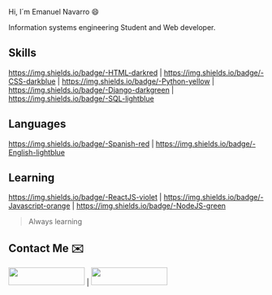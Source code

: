 
Hi, I´m Emanuel Navarro :smile:

Information systems engineering Student and Web developer.

##  Skills
https://img.shields.io/badge/-HTML-darkred | https://img.shields.io/badge/-CSS-darkblue | https://img.shields.io/badge/-Python-yellow | https://img.shields.io/badge/-Django-darkgreen | https://img.shields.io/badge/-SQL-lightblue

## Languages
https://img.shields.io/badge/-Spanish-red | https://img.shields.io/badge/-English-lightblue 

## Learning
https://img.shields.io/badge/-ReactJS-violet | https://img.shields.io/badge/-Javascript-orange | https://img.shields.io/badge/-NodeJS-green

> Always learning

## Contact Me :envelope:

<a href="https://www.linkedin.com/in/emanuelnav" target="_blank"><img src="https://img.shields.io/badge/linkedin-%23108CCC.svg?&style=for-the-badge&logo=linkedin&logoColor=white" height="35" width="150"></a> | <a href="https://www.instagram.com/emanuelnav_" target="_blank"><img src="https://img.shields.io/badge/instagram-%23D17417.svg?&style=for-the-badge&logo=instagram&logoColor=white" height="35" width="150"></a>
